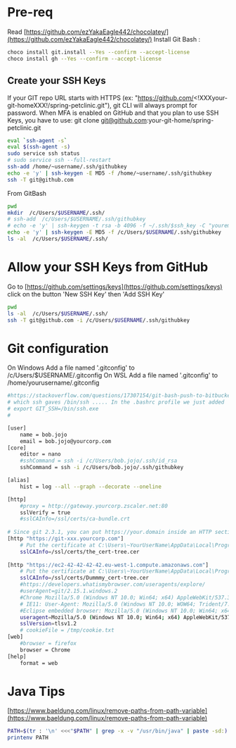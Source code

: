 # Pre-req

Read [https://github.com/ezYakaEagle442/chocolatey/](https://github.com/ezYakaEagle442/chocolatey/)
Install Git Bash :

```sh
choco install git.install --Yes --confirm --accept-license
choco install gh --Yes --confirm --accept-license

```


## Create your SSH Keys

If your GIT repo URL starts with HTTPS (ex: "https://github.com/<!XXXyour-git-homeXXX!/spring-petclinic.git"), git CLI will always prompt for password. 
When MFA is enabled on GitHub and that you plan to use SSH Keys, you have to use: git clone git@github.com:your-git-home/spring-petclinic.git

```sh
eval `ssh-agent -s`
eval $(ssh-agent -s) 
sudo service ssh status
# sudo service ssh --full-restart
ssh-add /home/~username/.ssh/githubkey
echo -e 'y' | ssh-keygen -E MD5 -f /home/~username/.ssh/githubkey
ssh -T git@github.com
```
From GitBash

```sh
pwd
mkdir  /c/Users/$USERNAME/.ssh/
# ssh-add  /c/Users/$USERNAME/.ssh/githubkey
# echo -e 'y' | ssh-keygen -t rsa -b 4096 -f ~/.ssh/$ssh_key -C "youremail@groland.grd" # -N $ssh_passphrase
echo -e 'y' | ssh-keygen -E MD5 -f /c/Users/$USERNAME/.ssh/githubkey
ls -al  /c/Users/$USERNAME/.ssh/
```

# Allow your SSH Keys from GitHub

Go to [https://github.com/settings/keys](https://github.com/settings/keys) click on the button 'New SSH Key' then 'Add SSH Key'

```sh
pwd
ls -al  /c/Users/$USERNAME/.ssh/
ssh -T git@github.com -i /c/Users/$USERNAME/.ssh/githubkey
```

# Git configuration

On Windows Add a file named '.gitconfig' to /c/Users/$USERNAME/.gitconfig
On WSL Add a file named '.gitconfig' to /home/yourusername/.gitconfig

```sh
#https://stackoverflow.com/questions/17307154/git-bash-push-to-bitbucket-ignores-ssh-key
# which ssh gaves /bin/ssh ..... In the .bashrc profile we just added
# export GIT_SSH=/bin/ssh.exe
#

[user]
	name = bob.jojo
	email = bob.jojo@yourcorp.com
[core]
	editor = nano
	#sshCommand = ssh -i /c/Users/bob.jojo/.ssh/id_rsa
	sshCommand = ssh -i /c/Users/bob.jojo/.ssh/githubkey

[alias]
	hist = log --all --graph --decorate --oneline

[http]
	#proxy = http://gateway.yourcorp.zscaler.net:80
	sslVerify = true
	#sslCAInfo=/ssl/certs/ca-bundle.crt
	
# Since git 2.3.1, you can put https://your.domain inside an HTTP section to indicate the following certificate is only for this domain.
[http "https://git-xxx.yourcorp.com"]
	# Put the certificate at C:\Users\~YourUserName\AppData\Local\Programs\Git\mingw64\ssl\certs
	sslCAInfo=/ssl/certs/the_cert-tree.cer
	
[http "https://ec2-42-42-42-42.eu-west-1.compute.amazonaws.com"]
	# Put the certificate at C:\Users\~YourUserName\AppData\Local\Programs\Git\mingw64\ssl\certs
	sslCAInfo=/ssl/certs/Dummmy_cert-tree.cer
	#https://developers.whatismybrowser.com/useragents/explore/
	#userAgent=git/2.15.1.windows.2
	#Chrome Mozilla/5.0 (Windows NT 10.0; Win64; x64) AppleWebKit/537.36 (KHTML, like Gecko) Chrome/67.0.3396.99 Safari/537.36
    # IE11: User-Agent: Mozilla/5.0 (Windows NT 10.0; WOW64; Trident/7.0; rv:11.0) like Gecko
	#Eclipse embedded browser: Mozilla/5.0 (Windows NT 10.0; Win64; x64; Trident/7.0; rv:11.0) like Gecko
	useragent=Mozilla/5.0 (Windows NT 10.0; Win64; x64) AppleWebKit/537.36 (KHTML, like Gecko) Chrome/67.0.3396.99 Safari/537.36
	sslVersion=tlsv1.2
	# cookieFile = /tmp/cookie.txt
[web]
	#browser = firefox
	browser = Chrome
[help]
	format = web

```

# Java Tips

[https://www.baeldung.com/linux/remove-paths-from-path-variable](https://www.baeldung.com/linux/remove-paths-from-path-variable)


```sh
PATH=$(tr : '\n' <<<"$PATH" | grep -x -v "/usr/bin/java" | paste -sd:)
printenv PATH
```
